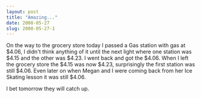 ```yaml
---
layout: post
title: "Amazing..."
date: 2008-05-27
slug: 2008-05-27-1
---
```


On the way to the grocery store today I passed a Gas station with gas at $4.06, I didn&apos;t think anything of it until the next light where one station was $4.15 and the other was $4.23.  I went back and got the $4.06.  When I left the grocery store the  $4.15 was now $4.23, surprisingly the first station was still $4.06.  Even later on when Megan and I were coming back from her Ice Skating lesson it was still $4.06.

I bet tomorrow they will catch up.


